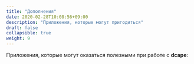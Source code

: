 ```yaml
---
title: "Дополнения"
date: 2020-02-28T10:08:56+09:00
description: "Приложения, которые могут пригодиться" 
draft: false
collapsible: true
weight: 9
---
```


Приложения, которые могут оказаться полезными при работе с **dcape**:
